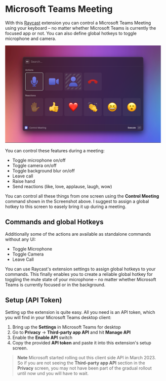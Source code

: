 # Microsoft Teams Meeting
With this [Raycast](https://raycast.com/) extension you can control a Microsoft Teams Meeting using your keyboard – no matter whether Microsoft Teams is currently the focused app or not. You can also define global hotkeys to toggle microphone and camera. 

![Screenshot of the Control Meeting command](metadata/microsoft-teams-1.png)

You can control these features during a meeting:

- Toggle microphone on/off
- Toggle camera on/off
- Toggle background blur on/off
- Leave call
- Raise hand
- Send reactions (like, love, applause, laugh, wow)

You can control all these things from one screen using the **Control Meeting** command shown in the Screenshot above. I suggest to assign a global hotkey to this screen to easely bring it up during a meeting.

## Commands and global Hotkeys
Additionally some of the actions are available as standalone commands without any UI:

- Toggle Microphone
- Toggle Camera
- Leave Call

You can use Raycast's extension settings to assign global hotkeys to your commands. This finally enables you to create a reliable global hotkey for toggling the mute state of your microphone – no matter whether Microsoft Teams is currently focused or in the background.

## Setup (API Token)
Setting up the extension is quite easy. All you need is an API token, which you will find in your Microsoft Teams desktop client:

1. Bring up the **Settings** in Microsoft Teams for desktop
2. Go to **Privacy** → **Third-party app API** and hit **Manage API**
3. Enable the **Enable API** switch
4. Copy the provided **API token** and paste it into this extension's setup screen.

> **Note**
> Microsoft started rolling out this client side API in March 2023. So if you are not seeing the **Third-party app API** section in the **Privacy** screen, you may not have been part of the gradual rollout until now und you will have to wait.
